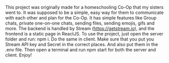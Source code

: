 This project was originally made for a homeschooling Co-Op that my sisters went to. It was supposed to be a simple, easy way for them to communicate with each other and plan for the Co-Op.
It has simple features like Group chats, private one-on-one chats, sending files, sending emojis, gifs and more. The backend is handled by Stream (https://getstream.io), and the frontend is a static page
in ReactJS. To use the project, just open the server folder and run: npm i. Do the same in client. Make sure that you put you Stream API key and Secret in the correct places.
And also put them in the .env file. Then open a terminal and run npm start for both the server and client. Enjoy!
